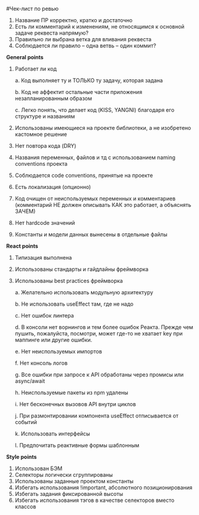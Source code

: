 #Чек-лист по ревью
1.	Название ПР корректно, кратко и достаточно
2.	Есть ли комментарий к изменениям, не относящимся к основной задаче реквеста напрямую?
3.	Правильно ли выбрана ветка для вливания реквеста
4.	Соблюдается ли правило – одна ветвь – один коммит?

**General points**
1.	Работает ли код
 
      a.	Код выполняет ту и ТОЛЬКО ту задачу, которая задана
 
      b.	Код не аффектит остальные части приложения незапланированным образом
 
      c.	Легко понять, что делает код (KISS, YANGNI) благодаря его структуре и названиям
 
2.	Использованы имеющиеся на проекте библиотеки, а не изобретено кастомное решение
3.	Нет повтора кода (DRY)
4.	Названия переменных, файлов и тд с использованием naming conventions проекта
5.	Соблюдается code conventions, принятые на проекте
6.	Есть локализация (опционно)
7.	Код очищен от неиспользуемых переменных и комментариев (комментарий НЕ должен описывать КАК это работает, а объяснять ЗАЧЕМ)
8.	Нет hardcode значений
9.	Константы и модели данных вынесены в отдельные файлы

**React points**
1.	Типизация выполнена
2.	Использованы стандарты и гайдлайны фреймворка
3.	Использованы best practices фреймворка

      a.	Желательно использовать модульную архитектуру

      b.	Не использовать useEffect там, где не надо

      c. Нет ошибок линтера

  	  d. В консоли нет ворнингов и тем более ошибок Реакта. Прежде чем пушить, пожалуйста, посмотри, может где-то не хватает key при маппинге или другие ошибки.

      e. Нет неиспользуемых импортов
 
      f.	Нет консоль логов

  	  g. Все ошибки при запросе к API обработаны через промисы или async/await

  	  h. Неиспользуемые пакеты из npm удалены 

      i. Нет бесконечных вызовов API внутри циклов

      j. При размонтировании компонента useEffect отписывается от событий
 
      k.	Использовать интерфейсы

      l.	Предпочитать реактивные формы шаблонным

**Style points**
1.	Использован БЭМ
2.	Селекторы логически сгруппированы
3.	Использованы заданные проектом константы
4.	Избегать использования !important, абсолютного позиционирования
5.	Избегать задания фиксированной высоты
6.	Избегать использования тэгов в качестве селекторов вместо классов

